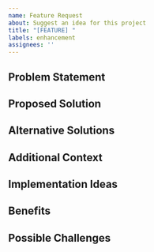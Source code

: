 ```yaml
---
name: Feature Request
about: Suggest an idea for this project
title: "[FEATURE] "
labels: enhancement
assignees: ''
---
```


## Problem Statement
<!-- A clear and concise description of what problem this feature would solve. Example: I'm always frustrated when [...] -->

## Proposed Solution
<!-- A clear and concise description of what you want to happen -->

## Alternative Solutions
<!-- A clear and concise description of any alternative solutions or features you've considered -->

## Additional Context
<!-- Add any other context, screenshots, or mockups about the feature request here -->

## Implementation Ideas
<!-- If you have ideas on how to implement this feature, please share them here -->

## Benefits
<!-- Describe the benefits this feature would provide to users and the project -->

## Possible Challenges
<!-- Identify any challenges or potential drawbacks to implementing this feature -->